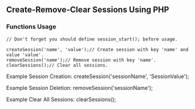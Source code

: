 
## Create-Remove-Clear Sessions Using PHP

### Functions Usage

    // Don't forget you should define session_start(); before usage.

    createSession('name', 'value');// Create session with key 'name' and value 'value'.
    removeSession('name');// Remove session with key 'name'.
    clearSessions();// Clear all sessions.

Example Session Creation:
    createSession('sessionName', 'SessionValue');

Example Session Deletion:
    removeSession('sessionName');

Example Clear All Sessions:
    clearSessions();